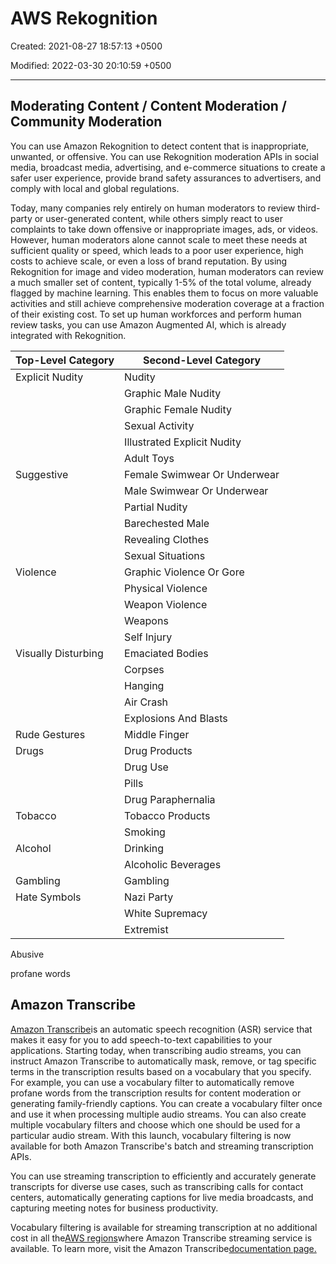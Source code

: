 # AWS Rekognition

Created: 2021-08-27 18:57:13 +0500

Modified: 2022-03-30 20:10:59 +0500

---

## Moderating Content / Content Moderation / Community Moderation

You can use Amazon Rekognition to detect content that is inappropriate, unwanted, or offensive. You can use Rekognition moderation APIs in social media, broadcast media, advertising, and e-commerce situations to create a safer user experience, provide brand safety assurances to advertisers, and comply with local and global regulations.

Today, many companies rely entirely on human moderators to review third-party or user-generated content, while others simply react to user complaints to take down offensive or inappropriate images, ads, or videos. However, human moderators alone cannot scale to meet these needs at sufficient quality or speed, which leads to a poor user experience, high costs to achieve scale, or even a loss of brand reputation. By using Rekognition for image and video moderation, human moderators can review a much smaller set of content, typically 1-5% of the total volume, already flagged by machine learning. This enables them to focus on more valuable activities and still achieve comprehensive moderation coverage at a fraction of their existing cost. To set up human workforces and perform human review tasks, you can use Amazon Augmented AI, which is already integrated with Rekognition.

| **Top-Level Category** | **Second-Level Category**    |
|------------------------|------------------------------|
| Explicit Nudity        | Nudity                       |
|                       | Graphic Male Nudity          |
|                       | Graphic Female Nudity        |
|                       | Sexual Activity              |
|                       | Illustrated Explicit Nudity  |
|                       | Adult Toys                   |
| Suggestive             | Female Swimwear Or Underwear |
|                       | Male Swimwear Or Underwear   |
|                       | Partial Nudity               |
|                       | Barechested Male             |
|                       | Revealing Clothes            |
|                       | Sexual Situations            |
| Violence               | Graphic Violence Or Gore     |
|                       | Physical Violence            |
|                       | Weapon Violence              |
|                       | Weapons                      |
|                       | Self Injury                  |
| Visually Disturbing    | Emaciated Bodies             |
|                       | Corpses                      |
|                       | Hanging                      |
|                       | Air Crash                    |
|                       | Explosions And Blasts        |
| Rude Gestures          | Middle Finger                |
| Drugs                  | Drug Products                |
|                       | Drug Use                     |
|                       | Pills                        |
|                       | Drug Paraphernalia           |
| Tobacco                | Tobacco Products             |
|                       | Smoking                      |
| Alcohol                | Drinking                     |
|                       | Alcoholic Beverages          |
| Gambling               | Gambling                     |
| Hate Symbols           | Nazi Party                   |
|                       | White Supremacy              |
|                       | Extremist                    |

Abusive

profane words

## Amazon Transcribe

[Amazon Transcribe](https://aws.amazon.com/transcribe/)is an automatic speech recognition (ASR) service that makes it easy for you to add speech-to-text capabilities to your applications. Starting today, when transcribing audio streams, you can instruct Amazon Transcribe to automatically mask, remove, or tag specific terms in the transcription results based on a vocabulary that you specify. For example, you can use a vocabulary filter to automatically remove profane words from the transcription results for content moderation or generating family-friendly captions. You can create a vocabulary filter once and use it when processing multiple audio streams. You can also create multiple vocabulary filters and choose which one should be used for a particular audio stream. With this launch, vocabulary filtering is now available for both Amazon Transcribe's batch and streaming transcription APIs.

You can use streaming transcription to efficiently and accurately generate transcripts for diverse use cases, such as transcribing calls for contact centers, automatically generating captions for live media broadcasts, and capturing meeting notes for business productivity.

Vocabulary filtering is available for streaming transcription at no additional cost in all the[AWS regions](https://aws.amazon.com/about-aws/global-infrastructure/regional-product-services/)where Amazon Transcribe streaming service is available. To learn more, visit the Amazon Transcribe[documentation page.](https://docs.aws.amazon.com/transcribe/latest/dg/filter-unwanted-words.html)
